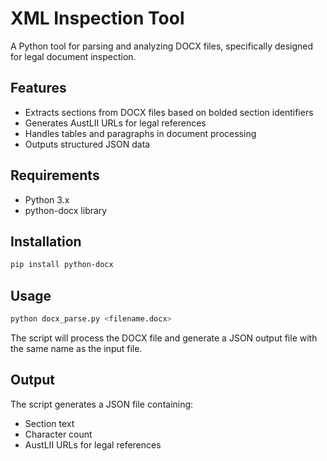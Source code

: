 # XML Inspection Tool

A Python tool for parsing and analyzing DOCX files, specifically designed for legal document inspection.

## Features

- Extracts sections from DOCX files based on bolded section identifiers
- Generates AustLII URLs for legal references
- Handles tables and paragraphs in document processing
- Outputs structured JSON data

## Requirements

- Python 3.x
- python-docx library

## Installation

```bash
pip install python-docx
```

## Usage

```bash
python docx_parse.py <filename.docx>
```

The script will process the DOCX file and generate a JSON output file with the same name as the input file.

## Output

The script generates a JSON file containing:
- Section text
- Character count
- AustLII URLs for legal references 